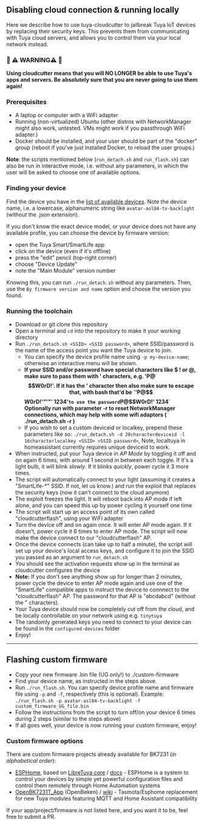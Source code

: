 ## Disabling cloud connection & running locally
Here we describe how to use tuya-cloudcutter to jailbreak Tuya IoT devices by replacing their security keys. This prevents them from communicating with Tuya cloud servers, and allows you to control them via your local network instead.

### 🚨 ⚠️ WARNING⚠️ 🚨
**Using cloudcutter means that you will NO LONGER be able to use Tuya's apps and servers. Be absolutely sure that you are never going to use them again!**

### Prerequisites
* A laptop or computer with a WiFi adapter
* Running (non-virtualized) Ubuntu (other distros with NetworkManager might also work, untested. VMs might work if you passthrough WiFi adapter.)
* Docker should be installed, and your user should be part of the "docker" group (reboot if you've just installed Docker, to reload the user groups.)

**Note**: the scripts mentioned below (`run_detach.sh` and `run_flash.sh`) can also be run in interactive mode, i.e. without any parameters, in which the user will be asked to choose one of available options.

### Finding your device

Find the device you have in the [list of available devices](https://github.com/tuya-cloudcutter/tuya-cloudcutter.github.io/tree/master/devices). Note the device name, i.e. a lowercase, alphanumeric string like `avatar-asl04-tv-backlight` (without the .json extension).

If you don't know the exact device model, or your device does not have any available profile, you can choose the device by firmware version:
- open the Tuya Smart/SmartLife app
- click on the device (even if it's offline)
- press the "edit" pencil (top-right corner)
- choose "Device Update"
- note the "Main Module" version number

Knowing this, you can run `./run_detach.sh` without any parameters. Then, use the `By firmware version and name` option and choose the version you found.

### Running the toolchain
* Download or git clone this repository
* Open a terminal and `cd` into the repository to make it your working directory
* Run `./run_detach.sh <SSID> <SSID password>`, where SSID/password is the name of the access point you want the Tuya device to join.
  * You can specify the device profile name using `-p my-device-name`; otherwise an interactive menu will be shown.
  * **If your SSID and/or password have special characters like $ ! or @, make sure to pass them with ' characters, e.g. 'P@$$W0rD!'. If it has the ' character then also make sure to escape that, with bash that'd be `'P@$$W0rD!'"'"' 1234'` to use the password `P@$$W0rD!' 1234`** **Optionally run with parameter -r to reset NetworkManager connections, which may help with some wifi adaptors ( ./run_detach.sh -r <SSID> <SSID password> )**
  * If you wish to set a custom deviceid or localkey, prepend these parameters like so: `./run_detach.sh -d 20characterdeviceid -l 16characterlocalkey <SSID> <SSID password>`, Note, localtuya in homeassistant currently requires unique deviceid to work.
* When instructed, put your Tuya device in _AP Mode_ by toggling it off and on again 6 times, with around 1 second in between each toggle. If it's a light bulb, it will blink _slowly_. If it blinks _quickly_, power cycle it 3 more times.
* The script will automatically connect to your light (assuming it creates a "SmartLife-*" SSID. If not, let us know.) and run the exploit that replaces the security keys (now it can't connect to the cloud anymore)
* The exploit freezes the light. It will reboot back into AP mode if left alone, and you can speed this up by power cycling it yourself one time
* The script will start up an access point of its own called "cloudcutterflash", using your WiFi adapter
* Turn the device off and on again once. It will enter AP mode again. If it doesn't, power cycle it 6 times to enter AP mode. The script will now make the device connect to our "cloudcutterflash" AP.
* Once the device connects (can take up to half a minute), the script will set up your device's local access keys, and configure it to join the SSID you passed as an argument to `run_detach.sh`
* You should see the activation requests show up in the terminal as cloudcutter configures the device
* **Note:** If you don't see anything show up for longer than 2 minutes, power cycle the device to enter AP mode again and use one of the "SmartLife" compatible apps to instruct the device to connnect to the "cloudcutterflash" AP. The password for that AP is "abcdabcd" (without the " characters).
* Your Tuya device should now be completely cut off from the cloud, and be locally controllable on your network using e.g. `tinytuya`
* The randomly generated keys you need to connect to your device can be found in the `configured-devices` folder
* Enjoy!



-------


## Flashing custom firmware
* Copy your new firmware .bin file (UG only!) to ./custom-firmware
* Find your device name, as instructed in the steps above.
* Run `./run_flash.sh`. You can specify device profile name and firmware file using `-p` and `-f`, respectively (this is optional). Example: `./run_flash.sh -p avatar-asl04-tv-backlight -f custom_firmware_UG_file.bin`
* Follow the instructions from the script to turn off/on your device 6 times during 2 steps (similar to the steps above)
* If all goes well, your device is now running your custom firmware, enjoy!

### Custom firmware options

There are custom firmware projects already available for BK7231 (*in alphabetical order*):

- [ESPHome](https://github.com/kuba2k2/libretuya-esphome), based on [LibreTuya core](https://github.com/kuba2k2/libretuya) / [docs](https://docs.libretuya.ml/docs/projects/esphome/) - ESPHome is a system to control your devices by simple yet powerful configuration files and control them remotely through Home Automation systems
- [OpenBK7231T_App](https://github.com/openshwprojects/OpenBK7231T_App) (OpenBeken) / [wiki](https://github.com/openshwprojects/OpenBK7231T_App/wiki/Wiki-Home) - Tasmota/Esphome replacement for new Tuya modules featuring MQTT and Home Assistant compatibility

If your app/project/firmware is not listed here, and you want it to be, feel free to submit a PR.
